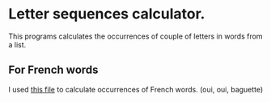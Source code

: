 # Letter sequences calculator.
 This programs calculates the occurrences of couple of letters in words from a list.

## For French words
 I used [this file](https://www.pallier.org/liste-de-mots-francais.html) to calculate occurrences of French words. (oui, oui, baguette)
